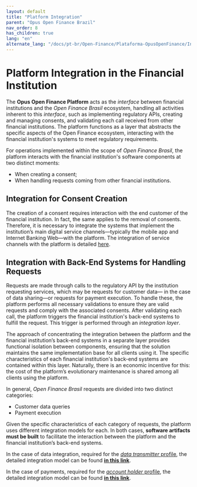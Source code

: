 ```yaml
---
layout: default
title: "Platform Integration"
parent: "Opus Open Finance Brazil"
nav_order: 8
has_children: true
lang: "en"
alternate_lang: "/docs/pt-br/Open-Finance/Plataforma-OpusOpenFinance/Integração/OOF-Integração/"
---
```


# Platform Integration in the Financial Institution

The **Opus Open Finance Platform** acts as the *interface* between financial institutions and the *Open Finance Brasil* ecosystem, handling all activities inherent to this *interface*, such as implementing regulatory APIs, creating and managing consents, and validating each call received from other financial institutions. The platform functions as a layer that abstracts the specific aspects of the Open Finance ecosystem, interacting with the financial institution's systems to meet regulatory requirements.

For operations implemented within the scope of *Open Finance Brasil*, the platform interacts with the financial institution's software components at two distinct moments:

- When creating a consent;
- When handling requests coming from other financial institutions.

## Integration for Consent Creation

The creation of a consent requires interaction with the end customer of the financial institution. In fact, the same applies to the removal of consents. Therefore, it is necessary to integrate the systems that implement the institution’s main digital service channels—typically the mobile app and Internet Banking Web—with the platform. The integration of service channels with the platform is detailed [here][Integração app-web].

## Integration with Back-End Systems for Handling Requests

Requests are made through calls to the regulatory API by the institution requesting services, which may be requests for customer data— in the case of data sharing—or requests for payment execution. To handle these, the platform performs all necessary validations to ensure they are valid requests and comply with the associated consents. After validating each call, the platform triggers the financial institution's back-end systems to fulfill the request. This trigger is performed through an *integration layer*.

The approach of concentrating the integration between the platform and the financial institution’s back-end systems in a separate layer provides functional isolation between components, ensuring that the solution maintains the same implementation base for all clients using it. The specific characteristics of each financial institution's back-end systems are contained within this layer. Naturally, there is an economic incentive for this: the cost of the platform’s evolutionary maintenance is shared among all clients using the platform.

In general, *Open Finance Brasil* requests are divided into two distinct categories:

- Customer data queries
- Payment execution

Given the specific characteristics of each category of requests, the platform uses different integration models for each. In both cases, **software artifacts must be built** to facilitate the interaction between the platform and the financial institution’s back-end systems.

In the case of data integration, required for the [*data transmitter* profile][Transmissor], the detailed integration model can be found [**in this link**][Camada de integração].

In the case of payments, required for the [*account holder* profile][Detentor], the detailed integration model can be found [**in this link**][Conectores de Pagamento].

[Camada de Integração]: ./CamadaIntegração.html
[Conectores de Pagamento]: ./Conectores-Pagto.html
[Integração app-web]: ./Jornada-de-Ux/App-e-Web.html
[Transmissor]: ../../Open-Finance-Brasil/PerfisOFB/OFB-Transmissor.html
[Detentor]: ../../Open-Finance-Brasil/PerfisOFB/OFB-Detentor.html
